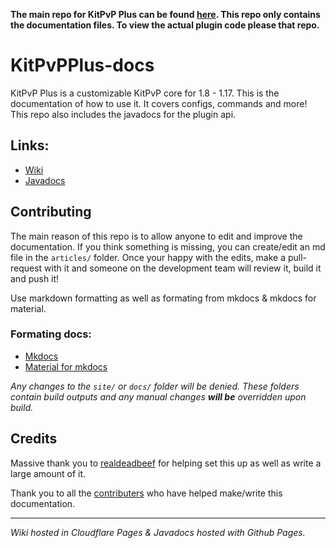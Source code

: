 **The main repo for KitPvP Plus can be found [here](https://github.com/Nuckerr/KitPvPPlus). This repo only contains the documentation files. To view the actual plugin code please that repo.**

# KitPvPPlus-docs
KitPvP Plus is a customizable KitPvP core for 1.8 - 1.17. This is the documentation of how to use it. It covers configs, commands and more! This repo also includes the javadocs
for the plugin api.

## Links:
- [Wiki](https://wiki.nucker.me)  
- [Javadocs](https://jdocs.nucker.me)


## Contributing
The main reason of this repo is to allow anyone to edit and improve the documentation. If you think something is missing, you can create/edit an md file in the `articles/` folder. Once your
happy with the edits, make a pull-request with it and someone on the development team will review it, build it and push it!

Use markdown formatting as well as formating from mkdocs & mkdocs for material.

### Formating docs:
- [Mkdocs](https://www.mkdocs.org/user-guide/writing-your-docs/)  
- [Material for mkdocs](https://squidfunk.github.io/mkdocs-material/reference/)

*Any changes to the `site/` or `docs/` folder will be denied. These folders contain build outputs and any manual changes **will be** overridden upon build.*

## Credits
Massive thank you to [realdeadbeef](https://github.com/realdeadbeef) for helping set this
up as well as write a large amount of it.

Thank you to all the [contributers](https://github.com/Nuckerr/KitPvPPlus-docs/graphs/contributors) who have helped make/write this documentation.

---
*Wiki hosted in Cloudflare Pages & Javadocs hosted with Github Pages.*

